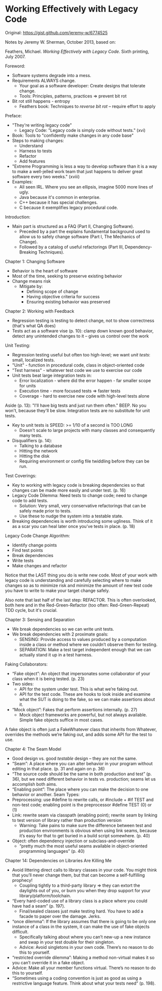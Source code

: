 # Working Effectively with Legacy Code
Original: https://gist.github.com/jeremy-w/6774525

Notes by Jeremy W. Sherman, October 2013, based on: 

Feathers, Michael. _Working Effectively with Legacy Code_. Sixth printing, July 2007.

Foreword:
- Software systems degrade into a mess.
- Requirements ALWAYS change.
  - Your goal as a software developer: Create designs that tolerate change.
  - Tools: Principles, patterns, practices => prevent bit rot
- Bit rot still happens - entropy
  - Feathers book: Techniques to *reverse bit rot* – require effort to apply

Preface:
- "They're writing legacy code"
  - Legacy Code: "Legacy code is simply code without tests." (xvi)
- Book: Tools to "confidently make changes in any code base"
- Steps to making changes:
  - Understand
  - Harness to tests
  - Refactor
  - Add features
- "Extreme Programming is less a way to develop software than it is a way to make a well-jelled work team that just happens to deliver great software every two weeks." (xviii)
- Examples:
  - All seen IRL. Where you see an ellipsis, imagine 5000 more lines of ugly.
  - Java because it's common in enterprise.
  - C++ because it has special challenges.
  - C because it exemplifies legacy procedural code.

Introduction:
- Main part is structured as a FAQ (Part II, Changing Software).
  - Preceded by a part the explains fundamental background used to allow us to safely change software (Part I, The Mechanics of Change).
  - Followed by a catalog of useful refactorings (Part III, Dependency-Breaking Techniques).

Chapter 1: Changing Software
- Behavior is the heart of software
- Most of the time, seeking to preserve existing behavior
- Change means risk
  - Mitigate by:
    - Defining scope of change
    - Having objective criteria for success
    - Ensuring existing behavior was preserved

Chapter 2: Working with Feedback
- Regression testing is testing to detect change, not to show correctness (that's what QA does)
- Tests act as a software vise (p. 10): clamp down known good behavior, detect any unintended changes to it – gives us control over the work

Unit Testing:
- Regression testing useful but often too high-level; we want *unit tests*: small, localized tests.
- "Unit" - function in procedural code, class in object-oriented code
- "Test harness" - whatever test code we use to exercise our code
- Unit tests beat large integration tests in:
  - Error localization - where did the error happen - far smaller scope for units
  - Execution time - more focused tests => faster tests
  - Coverage - hard to exercise new code with high-level tests alone

Aside (p. 13): "I'll have big tests and just run them often." BEEP. No you won't, because they'll be slow. Integration tests are no substitute for unit tests.

- Key to unit tests is SPEED: >= 1/10 of a second is TOO LONG
  - Doesn't scale to large projects with many classes and consequently many tests.
- Disqualifiers (p. 14):
  - Talking to a database
  - Hitting the network
  - Hitting the disk
  - Requiring environment or config file twiddling before they can be run.

Test Coverings:
- Key to working with legacy code is breaking dependencies so that changes can be made more easily and under test. (p. 16)
- Legacy Code Dilemma: Need tests to change code; need to change code to add tests.
  - Solution: Very small, very conservative refactorings that can be safely made prior to tests.
  - Use these to nudge the system into a testable state.
- Breaking dependencies is worth introducing some ugliness. Think of it as a scar you can heal later once you've tests in place. (p. 18)

Legacy Code Change Algorithm:
- Identify change points
- Find test points
- Break dependencies
- Write tests
- Make changes and refactor

Notice that the LAST thing you do is write new code. Most of your work with legacy code is understanding and carefully selecting where to make changes so as to minimize risk and minimize the amount of new test code you have to write to make your target change safely.

Also note that last half of the last step: REFACTOR. This is often overlooked, both here and in the Red-Green-Refactor (too often: Red-Green-Repeat) TDD cycle, but it's crucial.

Chapter 3: Sensing and Separation
- We break dependencies so we can write unit tests.
- We break dependencies with 2 proximate goals:
  - SENSING: Provide access to values produced by a computation inside a class or method where we couldn’t observe them for testing.
  - SEPARATION: Make a test target independent enough that we can actually stand it up in a test harness.

Faking Collaborators:
- “Fake object”: An object that impersonates some collaborator of your class when it is being tested. (p. 23)
- Two sides:
  - API for the system under test. This is what we’re faking out.
  - API for the test code. These are hooks to look inside and examine what the SUT is doing to the fake, so we can make assertions about it.
- “Mock object”:  Fakes that perform assertions internally. (p. 27)
  - Mock object frameworks are powerful, but not always available. Simple fake objects suffice in most cases.
 
A fake object is often just a FakeWhatever class that inherits from Whatever, overrides the methods we’re faking out, and adds some API for the test to use.

Chapter 4: The Seam Model
- Good design vs. good *testable* design – they are not the same.
- “Seam”: A place where you can alter behavior in your program without editing in that place. (p. 31 and again on p. 36)
- “The source code should be the same in both production and test” (p. 36), but we need different behavior in tests vs. production; seams let us accomplish both aims.
- “Enabling point”: The place where you can make the decision to one behavior or another.
Seam Types:
- Preprocessing: use #define to rewrite calls, or #include + #if TEST and non-test code; enabling point is the preprocessor #define TEST (0) or (1)
- Link: rewrite seam via classpath (enabling point); rewrite seam by linking to test version of library rather than production version
  - Warning: Take pains to make sure the difference between test and production environments is obvious when using link seams, because it’s easy for that to get buried in a build script somewhere. (p. 40)
- Object: often dependency injection or subclass-and-override
  - “pretty much the most useful seams available in object-oriented programming languages” (p. 40)

Chapter 14: Dependencies on Libraries Are Killing Me
- Avoid littering direct calls to library classes in your code. You might think that you’ll never change them, but that can become a self-fulfilling prophecy!
  - Coupling tightly to a third-party library => they can extort the daylights out of you, or burn you when they drop support for your library/platform/toolchain.
- “Every hard-coded use of a library class is a place where you could have had a seam” (p. 197).
  - Final/sealed classes just make testing hard. You have to add a facade to paper over the damage. Jerks.
- “once dilemma”: If the library assumes that there is going to be only one instance of a class in the system, it can make the use of fake objects difficult.
  - Specifically talking about where you can’t new-up a new instance and swap in your test double for their singleton.
  - Advice: Avoid singletons in your own code. There’s no reason to do this to yourself.
-  “restricted override dilemma”: Making a method non-virtual makes it so you can’t override it in a fake object.
  - Advice: Make all your member functions virtual. There’s no reason to do this to yourself.
  - “Sometimes using a coding convention is just as good as using a restrictive language feature. Think about what your tests need” (p. 198).
